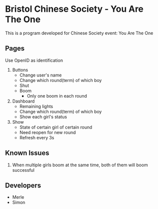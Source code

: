 # Bristol Chinese Society - You Are The One

This is a program developed for Chinese Society event: You Are The One

## Pages

Use OpenID as identification

1. Buttons
   * Change user's name
   * Change which round(term) of which boy
   * Shut
   * Boom
     * Only one boom in each round
2. Dashboard
   * Remaining lights
   * Change which round(term) of which boy
   * Show each girl's status
3. Show
   * State of certain girl of certain round
   * Need reopen for new round
   * Refresh every 3s

## Known Issues

1. When multiple girls boom at the same time, both of them will boom successful

## Developers

- Merle
- Simon

